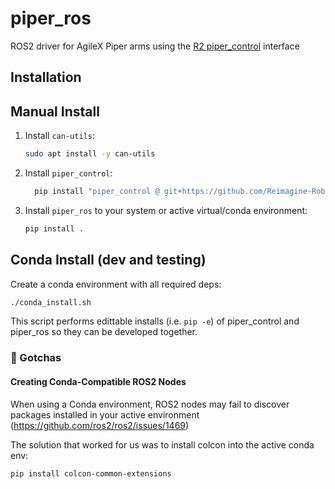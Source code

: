 # piper_ros

ROS2 driver for AgileX Piper arms using the [R2
piper_control](https://github.com/Reimagine-Robotics/piper_control) interface

## Installation

## Manual Install

  1.  Install `can-utils`:

      ```bash
      sudo apt install -y can-utils
      ```

  2.  Install `piper_control`:

      ```bash
        pip install "piper_control @ git+https://github.com/Reimagine-Robotics/piper_control.git@main"
      ```

  3.  Install `piper_ros` to your system or active virtual/conda environment:

      ```bash
      pip install .
      ```

## Conda Install (dev and testing)

  Create a conda environment with all required deps:

  ```bash
  ./conda_install.sh
  ```

  This script performs edittable installs (i.e. `pip -e`) of piper_control and
  piper_ros so they can be developed together.

### 🔧 Gotchas

#### Creating Conda-Compatible ROS2 Nodes

When using a Conda environment, ROS2 nodes may fail to discover packages
installed in your active environment (https://github.com/ros2/ros2/issues/1469)

The solution that worked for us was to install colcon into the active conda env:

  ```bash
  pip install colcon-common-extensions
  ```
